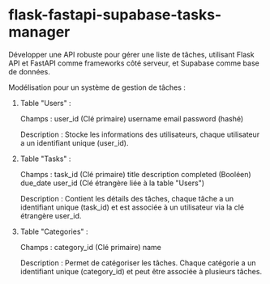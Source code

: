 # flask-fastapi-supabase-tasks-manager
Développer une API robuste pour gérer une liste de tâches, utilisant Flask API et FastAPI comme frameworks côté serveur, et Supabase comme base de données.

Modélisation pour un système de gestion de tâches :

1. Table "Users" :

    Champs :
        user_id (Clé primaire)
        username
        email
        password (hashé)

    Description :
        Stocke les informations des utilisateurs, chaque utilisateur a un identifiant unique (user_id).

2. Table "Tasks" :

    Champs :
        task_id (Clé primaire)
        title
        description
        completed (Booléen)
        due_date
        user_id (Clé étrangère liée à la table "Users")

    Description :
        Contient les détails des tâches, chaque tâche a un identifiant unique (task_id) et est associée à un utilisateur via la clé étrangère user_id.

3. Table "Categories" :

    Champs :
        category_id (Clé primaire)
        name

    Description :
        Permet de catégoriser les tâches. Chaque catégorie a un identifiant unique (category_id) et peut être associée à plusieurs tâches.